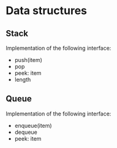# Data structures

## Stack
Implementation of the following interface:

- push(item)
- pop
- peek: item
- length

## Queue
Implementation of the following interface:

- enqueue(item)
- dequeue
- peek: item
